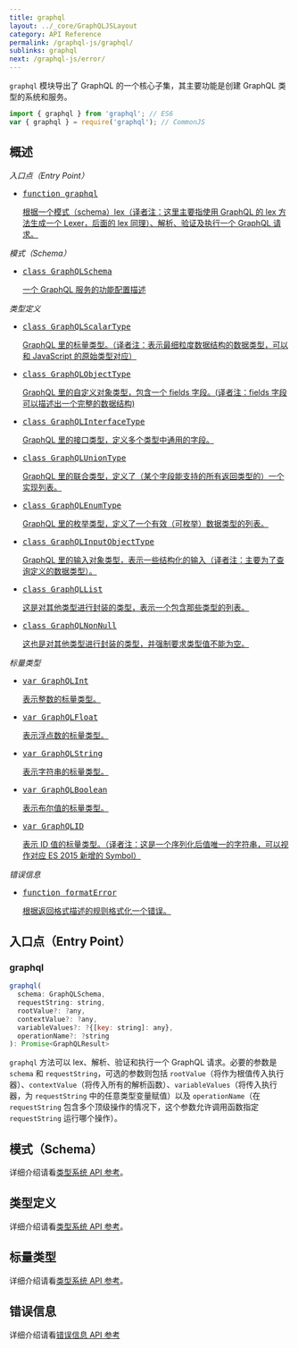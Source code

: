 ```yaml
---
title: graphql
layout: ../_core/GraphQLJSLayout
category: API Reference
permalink: /graphql-js/graphql/
sublinks: graphql
next: /graphql-js/error/
---
```

`graphql` 模块导出了 GraphQL 的一个核心子集，其主要功能是创建 GraphQL 类型的系统和服务。

```js
import { graphql } from 'graphql'; // ES6
var { graphql } = require('graphql'); // CommonJS
```

## 概述

*入口点（Entry Point）*

<ul class="apiIndex">
  <li>
    <a href="#graphql">
      <pre>function graphql</pre>
      根据一个模式（schema）lex（译者注：这里主要指使用 GraphQL 的 lex 方法生成一个 Lexer，后面的 lex 同理）、解析、验证及执行一个 GraphQL 请求。
    </a>
  </li>
</ul>

*模式（Schema）*

<ul class="apiIndex">
  <li>
    <a href="../type/#graphqlschema">
      <pre>class GraphQLSchema</pre>
      一个 GraphQL 服务的功能配置描述
    </a>
  </li>
</ul>

*类型定义*

<ul class="apiIndex">
  <li>
    <a href="../type/#graphqlscalartype">
      <pre>class GraphQLScalarType</pre>
      GraphQL 里的标量类型。（译者注：表示最细粒度数据结构的数据类型，可以和 JavaScript 的原始类型对应）
    </a>
  </li>
  <li>
    <a href="../type/#graphqlobjecttype">
      <pre>class GraphQLObjectType</pre>
      GraphQL 里的自定义对象类型，包含一个 fields 字段。(译者注：fields 字段可以描述出一个完整的数据结构)
    </a>
  </li>
  <li>
    <a href="../type/#graphqlinterfacetype">
      <pre>class GraphQLInterfaceType</pre>
      GraphQL 里的接口类型，定义多个类型中通用的字段。
    </a>
  </li>
  <li>
    <a href="../type/#graphqluniontype">
      <pre>class GraphQLUnionType</pre>
      GraphQL 里的联合类型，定义了（某个字段能支持的所有返回类型的）一个实现列表。
    </a>
  </li>
  <li>
    <a href="../type/#graphqlenumtype">
      <pre>class GraphQLEnumType</pre>
      GraphQL 里的枚举类型，定义了一个有效（可枚举）数据类型的列表。
    </a>
  </li>
  <li>
    <a href="../type/#graphqlinputobjecttype">
      <pre>class GraphQLInputObjectType</pre>
      GraphQL 里的输入对象类型，表示一些结构化的输入（译者注：主要为了查询定义的数据类型）。
    </a>
  </li>
  <li>
    <a href="../type/#graphqllist">
      <pre>class GraphQLList</pre>
      这是对其他类型进行封装的类型，表示一个包含那些类型的列表。
    </a>
  </li>
  <li>
    <a href="../type/#graphqlnonnull">
      <pre>class GraphQLNonNull</pre>
      这也是对其他类型进行封装的类型，并强制要求类型值不能为空。
    </a>
  </li>
</ul>

*标量类型*

<ul class="apiIndex">
  <li>
    <a href="../type/#graphqlint">
      <pre>var GraphQLInt</pre>
      表示整数的标量类型。
    </a>
  </li>
  <li>
    <a href="../type/#graphqlfloat">
      <pre>var GraphQLFloat</pre>
      表示浮点数的标量类型。
    </a>
  </li>
  <li>
    <a href="../type/#graphqlstring">
      <pre>var GraphQLString</pre>
      表示字符串的标量类型。
    </a>
  </li>
  <li>
    <a href="../type/#graphqlboolean">
      <pre>var GraphQLBoolean</pre>
      表示布尔值的标量类型。
    </a>
  </li>
  <li>
    <a href="../type/#graphqlid">
      <pre>var GraphQLID</pre>
      表示 ID 值的标量类型。（译者注：这是一个序列化后值唯一的字符串，可以视作对应 ES 2015 新增的 Symbol）
    </a>
  </li>
</ul>

*错误信息*

<ul class="apiIndex">
  <li>
    <a href="../error/#formaterror">
      <pre>function formatError</pre>
      根据返回格式描述的规则格式化一个错误。
    </a>
  </li>
</ul>

## 入口点（Entry Point）

### graphql

```js
graphql(
  schema: GraphQLSchema,
  requestString: string,
  rootValue?: ?any,
  contextValue?: ?any,
  variableValues?: ?{[key: string]: any},
  operationName?: ?string
): Promise<GraphQLResult>
```
`graphql` 方法可以 lex、解析、验证和执行一个 GraphQL 请求。必要的参数是 `schema` 和 `requestString`，可选的参数则包括 `rootValue`（将作为根值传入执行器）、`contextValue`（将传入所有的解析函数）、`variableValues`（将传入执行器，为 `requestString` 中的任意类型变量赋值）以及 `operationName`（在 `requestString` 包含多个顶级操作的情况下，这个参数允许调用函数指定 `requestString` 运行哪个操作）。

## 模式（Schema）

详细介绍请看[类型系统 API 参考](../type#schema)。

## 类型定义

详细介绍请看[类型系统 API 参考](../type#definitions)。

## 标量类型

详细介绍请看[类型系统 API 参考](../type#scalars)。

## 错误信息

详细介绍请看[错误信息 API 参考](../error)
